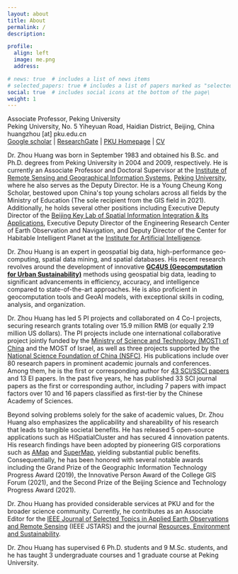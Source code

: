 ```yaml
---
layout: about
title: About
permalink: /
description: 

profile:
  align: left
  image: me.png
  address: 

# news: true  # includes a list of news items
# selected_papers: true # includes a list of papers marked as "selected={true}"
social: true  # includes social icons at the bottom of the page\
weight: 1
---
```


Associate Professor, Peking University <br>
Peking University, No. 5 Yiheyuan Road, Haidian District, Beijing, China<br>
huangzhou [at] pku.edu.cn<br>
[Google scholar](https://scholar.google.com/citations?user=BUFSF_8AAAAJ&hl=en) | [ResearchGate](https://www.researchgate.net/profile/Zhou-Huang-3) | [PKU Homepage](https://faculty.pku.edu.cn/huangzhou) | [CV](/assets/files/CV_HuangZhou.pdf)

Dr. Zhou Huang was born in September 1983 and obtained his B.Sc. and Ph.D. degrees from Peking University in 2004 and 2009, respectively. He is currently an Associate Professor and Doctoral Supervisor at the [Institute of Remote Sensing and Geographical Information Systems](https://irsgis.pku.edu.cn/), [Peking University](https://www.pku.edu.cn/), where he also serves as the Deputy Director. He is a Young Cheung Kong Scholar, bestowed upon China's top young scholars across all fields by the Ministry of Education (The sole recipient from the GIS field in 2021). Additionally, he holds several other positions including Executive Deputy Director of the [Beijing Key Lab of Spatial Information Integration & Its Applications](http://3slab.pku.edu.cn/), Executive Deputy Director of the Engineering Research Center of Earth Observation and Navigation, and Deputy Director of the Center for Habitable Intelligent Planet at the [Institute for Artificial Intelligence](https://www.ai.pku.edu.cn/index.htm).

Dr. Zhou Huang is an expert in geospatial big data, high-performance geo-computing, spatial data mining, and spatial databases. His recent research revolves around the development of innovative **[GC4US (Geocomputation for Urban Sustainability)](https://pku-geocomp.com/research/)** methods using geospatial big data, leading to significant advancements in efficiency, accuracy, and intelligence compared to state-of-the-art approaches. He is also proficient in geocomputation tools and GeoAI models, with exceptional skills in coding, analysis, and organization.

Dr. Zhou Huang has led 5 PI projects and collaborated on 4 Co-I projects, securing research grants totaling over 15.9 million RMB (or equally 2.19 million US dollars). The PI projects include one international collaborative project jointly funded by the [Ministry of Science and Technology (MOST) of China](https://www.most.gov.cn/index.html) and the MOST of Israel, as well as three projects supported by the [National Science Foundation of China (NSFC)](https://www.nsfc.gov.cn/). His publications include over 80 research papers in prominent academic journals and conferences. Among them, he is the first or corresponding author for [43 SCI/SSCI papers](https://pku-geocomp.com/publications/) and 13 EI papers. In the past five years, he has published 33 SCI journal papers as the first or corresponding author, including 7 papers with impact factors over 10 and 16 papers classified as first-tier by the Chinese Academy of Sciences.

Beyond solving problems solely for the sake of academic values, Dr. Zhou Huang also emphasizes the applicability and shareability of his research that leads to tangible societal benefits. He has released 5 open-source applications such as HiSpatialCluster and has secured 4 innovation patents. His research findings have been adopted by pioneering GIS corporations such as [AMap](https://amap.com/) and [SuperMap](https://www.supermap.com/), yielding substantial public benefits. Consequentially, he has been honored with several notable awards including the Grand Prize of the Geographic Information Technology Progress Award (2019), the Innovative Person Award of the College GIS Forum (2021), and the Second Prize of the Beijing Science and Technology Progress Award (2021).

Dr. Zhou Huang has provided considerable services at PKU and for the broader science community. Currently, he contributes as an Associate Editor for the [IEEE Journal of Selected Topics in Applied Earth Observations and Remote Sensing](https://ieeexplore.ieee.org/xpl/RecentIssue.jsp?punumber=4609443) (IEEE JSTARS) and the journal [Resources, Environment and Sustainability](https://www.sciencedirect.com/journal/resources-environment-and-sustainability).

Dr. Zhou Huang has supervised 6 Ph.D. students and 9 M.Sc. students, and he has taught 3 undergraduate courses and 1 graduate course at Peking University.

<br>